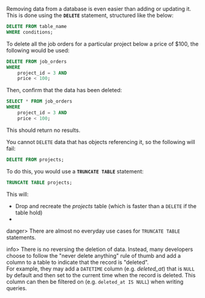 Removing data from a database is even easier than adding or updating it. This is done using the **`DELETE`** statement, structured like the below:

```sql
DELETE FROM table_name
WHERE conditions;
```

To delete all the job orders for a particular project below a price of $100, the following would be used:

```sql
DELETE FROM job_orders
WHERE
	project_id = 3 AND
	price < 100;
```

Then, confirm that the data has been deleted:

```sql
SELECT * FROM job_orders
WHERE
	project_id = 3 AND
	price < 100;
```

This should return no results.

You cannot `DELETE` data that has objects referencing it, so the following will fail:

```sql
DELETE FROM projects;
```

To do this, you would use a **`TRUNCATE TABLE`** statement:

```sql
TRUNCATE TABLE projects;
```

This will:

* Drop and recreate the _projects_ table (which is faster than a `DELETE` if the table hold)
* ​

danger> There are almost no everyday use cases for `TRUNCATE TABLE` statements. 

info> There is no reversing the deletion of data. Instead, many developers choose to follow the "never delete anything" rule of thumb and add a column to a table to indicate that the record is "deleted".<br>For example, they may add a `DATETIME` column (e.g. *deleted_at*) that is `NULL` by default and then set to the current time when the record is deleted. This column can then be filtered on (e.g. `deleted_at IS NULL`) when writing queries.

